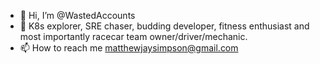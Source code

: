 - 👋 Hi, I’m @WastedAccounts
- 👀 K8s explorer, SRE chaser, budding developer, fitness enthusiast and most importantly racecar team owner/driver/mechanic. 
- 📫 How to reach me matthewjaysimpson@gmail.com 

<!---
WastedAccounts/WastedAccounts is a ✨ special ✨ repository because its `README.md` (this file) appears on your GitHub profile.
You can click the Preview link to take a look at your changes.
--->
